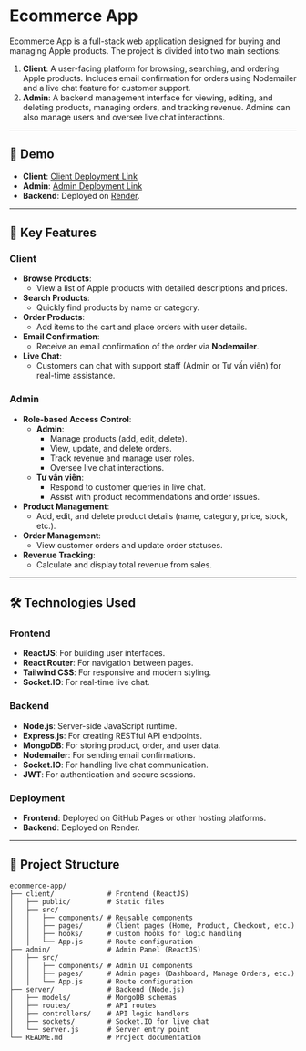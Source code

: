 # Ecommerce App

Ecommerce App is a full-stack web application designed for buying and managing Apple products. The project is divided into two main sections:

1. **Client**: A user-facing platform for browsing, searching, and ordering Apple products. Includes email confirmation for orders using Nodemailer and a live chat feature for customer support.  
2. **Admin**: A backend management interface for viewing, editing, and deleting products, managing orders, and tracking revenue. Admins can also manage users and oversee live chat interactions.

---

## 🌟 Demo

- **Client**: [Client Deployment Link](https://your-client-link)  
- **Admin**: [Admin Deployment Link](https://your-admin-link)  
- **Backend**: Deployed on [Render](https://render.com).

---

## 🚀 Key Features

### **Client**

- **Browse Products**:
  - View a list of Apple products with detailed descriptions and prices.
- **Search Products**:
  - Quickly find products by name or category.
- **Order Products**:
  - Add items to the cart and place orders with user details.
- **Email Confirmation**:
  - Receive an email confirmation of the order via **Nodemailer**.
- **Live Chat**:
  - Customers can chat with support staff (Admin or Tư vấn viên) for real-time assistance.

### **Admin**

- **Role-based Access Control**:
  - **Admin**:
    - Manage products (add, edit, delete).
    - View, update, and delete orders.
    - Track revenue and manage user roles.
    - Oversee live chat interactions.
  - **Tư vấn viên**:
    - Respond to customer queries in live chat.
    - Assist with product recommendations and order issues.
- **Product Management**:
  - Add, edit, and delete product details (name, category, price, stock, etc.).
- **Order Management**:
  - View customer orders and update order statuses.
- **Revenue Tracking**:
  - Calculate and display total revenue from sales.

---

## 🛠️ Technologies Used

### **Frontend**
- **ReactJS**: For building user interfaces.  
- **React Router**: For navigation between pages.  
- **Tailwind CSS**: For responsive and modern styling.  
- **Socket.IO**: For real-time live chat.

### **Backend**
- **Node.js**: Server-side JavaScript runtime.  
- **Express.js**: For creating RESTful API endpoints.  
- **MongoDB**: For storing product, order, and user data.  
- **Nodemailer**: For sending email confirmations.  
- **Socket.IO**: For handling live chat communication.  
- **JWT**: For authentication and secure sessions.

### **Deployment**
- **Frontend**: Deployed on GitHub Pages or other hosting platforms.  
- **Backend**: Deployed on Render.

---

## 📁 Project Structure

```plaintext
ecommerce-app/
├── client/             # Frontend (ReactJS)
│   ├── public/         # Static files
│   ├── src/
│   │   ├── components/ # Reusable components
│   │   ├── pages/      # Client pages (Home, Product, Checkout, etc.)
│   │   ├── hooks/      # Custom hooks for logic handling
│   │   └── App.js      # Route configuration
├── admin/              # Admin Panel (ReactJS)
│   ├── src/
│   │   ├── components/ # Admin UI components
│   │   ├── pages/      # Admin pages (Dashboard, Manage Orders, etc.)
│   │   └── App.js      # Route configuration
├── server/             # Backend (Node.js)
│   ├── models/         # MongoDB schemas
│   ├── routes/         # API routes
│   ├── controllers/    # API logic handlers
│   ├── sockets/        # Socket.IO for live chat
│   └── server.js       # Server entry point
└── README.md           # Project documentation
